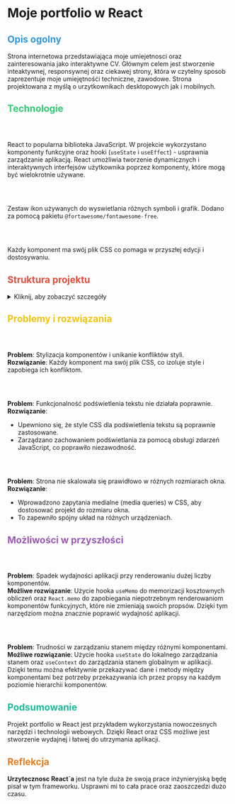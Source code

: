 # Moje portfolio w React

## <span style="color: #3498db;">Opis ogolny</span>
Strona internetowa przedstawiająca moje umiejetnosci oraz zainteresowania jako interaktywne CV. Głównym celem jest stworzenie inteaktywnej, responsywnej oraz ciekawej strony, która w czytelny sposob zaprezentuje moje umiejętnośći techniczne, zawodowe. Strona projektowana z myślą o urzytkownikach desktopowych jak i mobilnych.

## <span style="color: #2ecc71;">Technologie</span>

### <span style="color: white;">React</span>
React to popularna biblioteka JavaScript. W projekcie wykorzystano komponenty funkcyjne oraz hooki (`useState` i `useEffect`) - usprawnia zarządzanie aplikacją. React umożliwia tworzenie dynamicznych i interaktywnych interfejsów użytkownika poprzez komponenty, które mogą być wielokrotnie używane.

### <span style="color: white;">Font Awesome</span>
Zestaw ikon używanych do wyswietlania różnych symboli i grafik. Dodano za pomocą pakietu `@fortawesome/fontawesome-free`.

### <span style="color: white;">CSS</span>
Każdy komponent ma swój plik CSS co pomaga w przyszłej edycji i dostosywaniu.

## <span style="color: #e74c3c;">Struktura projektu</span>

<details>
<summary>Kliknij, aby zobaczyć szczegóły</summary>
<p>
<pre>
moje_portfolio_react/
├── public/
│   ├── favicon.ico
│   ├── index.html
│   ├── ikony/
│   │   ├── github.png
│   │   ├── linkedin.png
│   │   ├── instagram.png
│   │   ├── facebook.png
│   │   ├── email.png
│   ├── tlo.jpg
├── src/
│   ├── components/
│   │   ├── About.js
│   │   ├── About.css
│   │   ├── Header.js
│   │   ├── Header.css
│   │   ├── Interests.js
│   │   ├── Interests.css
│   │   ├── Menu.js
│   │   ├── Menu.css
│   │   ├── Skills.js
│   │   ├── Skills.css
│   │   ├── SocialMedia.js
│   │   ├── SocialMedia.css
│   ├── App.js
│   ├── App.css
│   ├── index.js
│   ├── index.css
├──package-lock.json
├── package.json
├── README.md
</pre>
</p>
</details>

## <span style="color: #f1c40f;">Problemy i rozwiązania</span>

### <span style="color: white;">Stylizacja komponentów</span>
**Problem**: Stylizacja komponentów i unikanie konfliktów styli.  
**Rozwiązanie**: Każdy komponent ma swój plik CSS, co izoluje style i zapobiega ich konfliktom.

### <span style="color: white;">Problem z Podświetleniem Tekstu</span>
**Problem**: Funkcjonalność podświetlenia tekstu nie działała poprawnie.  
**Rozwiązanie**:
- Upewniono się, że style CSS dla podświetlenia tekstu są poprawnie zastosowane.
- Zarządzano zachowaniem podświetlania za pomocą obsługi zdarzeń JavaScript, co poprawiło niezawodność.

### <span style="color: white;">Problem z Responsywnością</span>
**Problem**: Strona nie skalowała się prawidłowo w różnych rozmiarach okna.  
**Rozwiązanie**:
- Wprowadzono zapytania medialne (media queries) w CSS, aby dostosować projekt do rozmiaru okna.
- To zapewniło spójny układ na różnych urządzeniach.

## <span style="color: #9b59b6;">Możliwości w przyszłości</span>

### <span style="color: white;">Optymalizacja wydajności</span>
**Problem**: Spadek wydajności aplikacji przy renderowaniu dużej liczby komponentów.  
**Możliwe rozwiązanie**: Użycie hooka `useMemo` do memorizacji kosztownych obliczeń oraz `React.memo` do zapobiegania niepotrzebnym renderowaniom komponentów funkcyjnych, które nie zmieniają swoich propsów. Dzięki tym narzędziom można znacznie poprawić wydajność aplikacji.

### <span style="color: white;">Zarządzanie stanem komponentów</span>
**Problem**: Trudności w zarządzaniu stanem między różnymi komponentami.  
**Możliwe rozwiązanie**: Użycie hooka `useState` do lokalnego zarządzania stanem oraz `useContext` do zarządzania stanem globalnym w aplikacji. Dzięki temu można efektywnie przekazywać dane i metody między komponentami bez potrzeby przekazywania ich przez propsy na każdym poziomie hierarchii komponentów.

## <span style="color: #1abc9c;">Podsumowanie</span>
Projekt portfolio w React jest przykładem wykorzystania nowoczesnych narzędzi i technologii webowych. Dzięki React oraz CSS możliwe jest stworzenie wydajnej i łatwej do utrzymania aplikacji.

## <span style="color: #e67e22;">Reflekcja</span>
**Urzytecznosc React`a** jest na tyle duża że swoją prace inżynieryjską będę pisał w tym frameworku. Usprawni mi to cała prace oraz zaoszczedzi dużo czasu.
